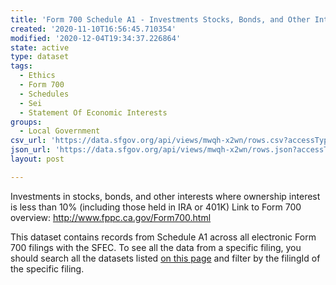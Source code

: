 ```yaml
---
title: 'Form 700 Schedule A1 - Investments Stocks, Bonds, and Other Interests'
created: '2020-11-10T16:56:45.710354'
modified: '2020-12-04T19:34:37.226864'
state: active
type: dataset
tags:
  - Ethics
  - Form 700
  - Schedules
  - Sei
  - Statement Of Economic Interests
groups:
  - Local Government
csv_url: 'https://data.sfgov.org/api/views/mwqh-x2wn/rows.csv?accessType=DOWNLOAD'
json_url: 'https://data.sfgov.org/api/views/mwqh-x2wn/rows.json?accessType=DOWNLOAD'
layout: post

---
```

Investments in stocks, bonds, and other interests where ownership interest is less than 10% (including those held in IRA or 401K)
Link to Form 700 overview: http://www.fppc.ca.gov/Form700.html

This dataset contains records from Schedule A1 across all electronic Form 700 filings with the SFEC.  To see all the data from a specific filing, you should search all the datasets listed
<a href="https://sfethics.org/disclosures/city-officer-disclosure/statement-of-economic-interests-city-officer-disclosure/data-statement-of-economic-interests">on this page</a> and filter by the filingId of the specific filing.
